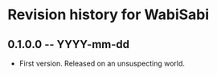 # Revision history for WabiSabi

## 0.1.0.0  -- YYYY-mm-dd

* First version. Released on an unsuspecting world.
